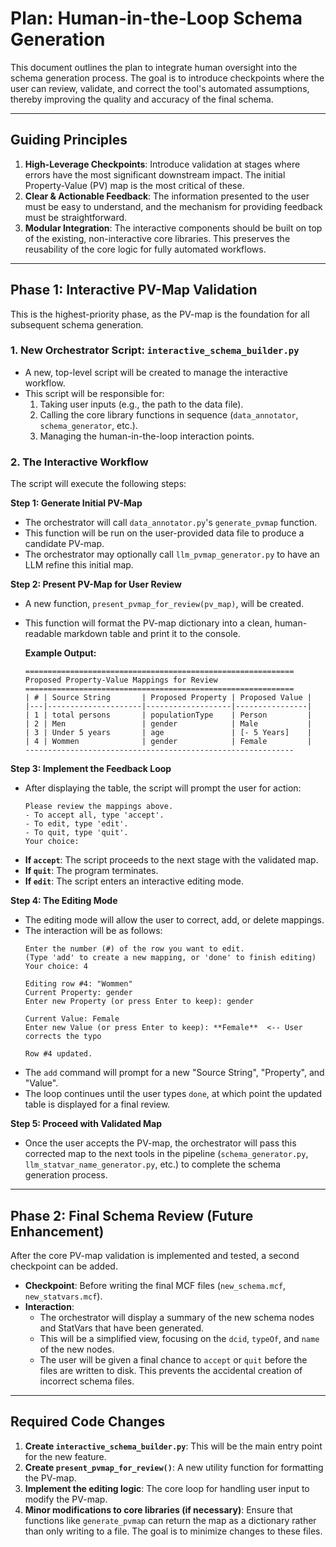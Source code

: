 # Plan: Human-in-the-Loop Schema Generation

This document outlines the plan to integrate human oversight into the schema generation process. The goal is to introduce checkpoints where the user can review, validate, and correct the tool's automated assumptions, thereby improving the quality and accuracy of the final schema.

---

## Guiding Principles

1.  **High-Leverage Checkpoints**: Introduce validation at stages where errors have the most significant downstream impact. The initial Property-Value (PV) map is the most critical of these.
2.  **Clear & Actionable Feedback**: The information presented to the user must be easy to understand, and the mechanism for providing feedback must be straightforward.
3.  **Modular Integration**: The interactive components should be built on top of the existing, non-interactive core libraries. This preserves the reusability of the core logic for fully automated workflows.

---

## Phase 1: Interactive PV-Map Validation

This is the highest-priority phase, as the PV-map is the foundation for all subsequent schema generation.

### 1. New Orchestrator Script: `interactive_schema_builder.py`

-   A new, top-level script will be created to manage the interactive workflow.
-   This script will be responsible for:
    1.  Taking user inputs (e.g., the path to the data file).
    2.  Calling the core library functions in sequence (`data_annotator`, `schema_generator`, etc.).
    3.  Managing the human-in-the-loop interaction points.

### 2. The Interactive Workflow

The script will execute the following steps:

**Step 1: Generate Initial PV-Map**
-   The orchestrator will call `data_annotator.py`'s `generate_pvmap` function.
-   This function will be run on the user-provided data file to produce a candidate PV-map.
-   The orchestrator may optionally call `llm_pvmap_generator.py` to have an LLM refine this initial map.

**Step 2: Present PV-Map for User Review**
-   A new function, `present_pvmap_for_review(pv_map)`, will be created.
-   This function will format the PV-map dictionary into a clean, human-readable markdown table and print it to the console.

    **Example Output:**
    ```
    ============================================================
    Proposed Property-Value Mappings for Review
    ============================================================
    | # | Source String       | Proposed Property | Proposed Value |
    |---|---------------------|-------------------|----------------|
    | 1 | total persons       | populationType    | Person         |
    | 2 | Men                 | gender            | Male           |
    | 3 | Under 5 years       | age               | [- 5 Years]    |
    | 4 | Wommen              | gender            | Female         |
    ------------------------------------------------------------
    ```

**Step 3: Implement the Feedback Loop**
-   After displaying the table, the script will prompt the user for action:
    ```
    Please review the mappings above.
    - To accept all, type 'accept'.
    - To edit, type 'edit'.
    - To quit, type 'quit'.
    Your choice:
    ```
-   **If `accept`**: The script proceeds to the next stage with the validated map.
-   **If `quit`**: The program terminates.
-   **If `edit`**: The script enters an interactive editing mode.

**Step 4: The Editing Mode**
-   The editing mode will allow the user to correct, add, or delete mappings.
-   The interaction will be as follows:
    ```
    Enter the number (#) of the row you want to edit.
    (Type 'add' to create a new mapping, or 'done' to finish editing)
    Your choice: 4

    Editing row #4: "Wommen"
    Current Property: gender
    Enter new Property (or press Enter to keep): gender

    Current Value: Female
    Enter new Value (or press Enter to keep): **Female**  <-- User corrects the typo

    Row #4 updated.
    ```
-   The `add` command will prompt for a new "Source String", "Property", and "Value".
-   The loop continues until the user types `done`, at which point the updated table is displayed for a final review.

**Step 5: Proceed with Validated Map**
-   Once the user accepts the PV-map, the orchestrator will pass this corrected map to the next tools in the pipeline (`schema_generator.py`, `llm_statvar_name_generator.py`, etc.) to complete the schema generation process.

---

## Phase 2: Final Schema Review (Future Enhancement)

After the core PV-map validation is implemented and tested, a second checkpoint can be added.

-   **Checkpoint**: Before writing the final MCF files (`new_schema.mcf`, `new_statvars.mcf`).
-   **Interaction**:
    -   The orchestrator will display a summary of the new schema nodes and StatVars that have been generated.
    -   This will be a simplified view, focusing on the `dcid`, `typeOf`, and `name` of the new nodes.
    -   The user will be given a final chance to `accept` or `quit` before the files are written to disk. This prevents the accidental creation of incorrect schema files.

---

## Required Code Changes

1.  **Create `interactive_schema_builder.py`**: This will be the main entry point for the new feature.
2.  **Create `present_pvmap_for_review()`**: A new utility function for formatting the PV-map.
3.  **Implement the editing logic**: The core loop for handling user input to modify the PV-map.
4.  **Minor modifications to core libraries (if necessary)**: Ensure that functions like `generate_pvmap` can return the map as a dictionary rather than only writing to a file. The goal is to minimize changes to these files.
